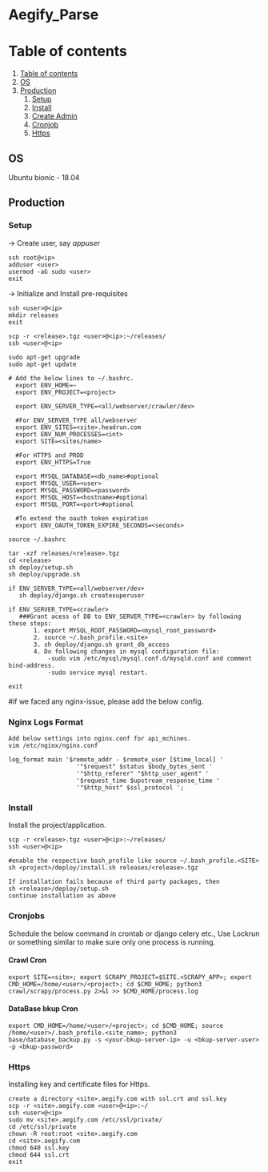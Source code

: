# Aegify_Parse

# Table of contents

 1. [Table of contents](#table-of-contents)
 1. [OS](#os)
 1. [Production](#production)
      1. [Setup](#setup)
      1. [Install](#install)
      1. [Create Admin](#create-admin)
      1. [Cronjob](#cronjobs)
      1. [Https](#https)


## OS
Ubuntu bionic - 18.04

## Production

### Setup
-> Create user, say *appuser*
 ```
 ssh root@<ip>
 adduser <user>
 usermod -aG sudo <user>
 exit
 ```
-> Initialize and Install pre-requisites
 ```
 ssh <user>@<ip>
 mkdir releases
 exit

 scp -r <release>.tgz <user>@<ip>:~/releases/
 ssh <user>@<ip>

 sudo apt-get upgrade
 sudo apt-get update

 # Add the below lines to ~/.bashrc.
   export ENV_HOME=~
   export ENV_PROJECT=<project>

   export ENV_SERVER_TYPE=<all/webserver/crawler/dev>

   #For ENV_SERVER_TYPE all/webserver
   export ENV_SITES=<site>.headrun.com
   export ENV_NUM_PROCESSES=<int>
   export SITE=<sites/name>

   #For HTTPS and PROD
   export ENV_HTTPS=True

   export MYSQL_DATABASE=<db_name>#optional
   export MYSQL_USER=<user>
   export MYSQL_PASSWORD=<password>
   export MYSQL_HOST=<hostname>#optional
   export MYSQL_PORT=<port>#optional

   #To extend the oauth token expiration
   export ENV_OAUTH_TOKEN_EXPIRE_SECONDS=<seconds>

 source ~/.bashrc

 tar -xzf releases/<release>.tgz
 cd <release>
 sh deploy/setup.sh
 sh deploy/upgrade.sh

 if ENV_SERVER_TYPE=<all/webserver/dev>
    sh deploy/django.sh createsuperuser

 if ENV_SERVER_TYPE=<crawler>
    ###Grant acess of DB to ENV_SERVER_TYPE=<crawler> by following these steps:
        1. export MYSQL_ROOT_PASSWORD=<mysql_root_password>
        2. source ~/.bash_profile.<site>
        3. sh deploy/django.sh grant_db_access
        4. Do following changes in mysql configuration file:
            -sudo vim /etc/mysql/mysql.conf.d/mysqld.conf and comment bind-address. 
            -sudo service mysql restart.

 exit
 ```
#if we faced any nginx-issue, please add the below config.
### Nginx Logs Format

 ```
 Add below settings into nginx.conf for api_mchines.
 vim /etc/nginx/nginx.conf

 log_format main '$remote_addr - $remote_user [$time_local] '
                    '"$request" $status $body_bytes_sent '
                    '"$http_referer" "$http_user_agent" '
                    '$request_time $upstream_response_time '
                    '"$http_host" $ssl_protocol ';
 ```

### Install
Install the project/application.

 ```
 scp -r <release>.tgz <user>@<ip>:~/releases/
 ssh <user>@<ip>

 #enable the respective bash_profile like source ~/.bash_profile.<SITE>
 sh <project>/deploy/install.sh releases/<release>.tgz

 If installation fails because of third party packages, then
 sh <release>/deploy/setup.sh
 continue installation as above
 ```

### Cronjobs
Schedule the below command in crontab or django celery etc., Use Lockrun or something similar to make sure only one process is running.

#### Crawl Cron
 ```
 export SITE=<site>; export SCRAPY_PROJECT=$SITE.<SCRAPY_APP>; export CMD_HOME=/home/<user>/<project>; cd $CMD_HOME; python3 crawl/scrapy/process.py 2>&1 >> $CMD_HOME/process.log
 ```

 #### DataBase bkup Cron
 ```
 export CMD_HOME=/home/<user>/<project>; cd $CMD_HOME; source /home/<user>/.bash_profile.<site_name>; python3 base/database_backup.py -s <your-bkup-server-ip> -u <bkup-server-user> -p <bkup-password>
 ```

### Https
Installing key and certificate files for Https.
 ```
 create a directory <site>.aegify.com with ssl.crt and ssl.key
 scp -r <site>.aegify.com <user>@<ip>:~/
 ssh <user>@<ip>
 sudo mv <site>.aegify.com /etc/ssl/private/
 cd /etc/ssl/private
 chown -R root:root <site>.aegify.com
 cd <site>.aegify.com
 chmod 640 ssl.key
 chmod 644 ssl.crt
 exit

